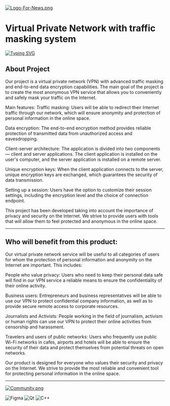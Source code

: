 [![Logo-For-News.png](https://i.postimg.cc/150LqRmw/Logo-For-News.png)](https://postimg.cc/GH270Csm)
# Virtual Private Network with traffic masking system

[![Typing SVG](https://readme-typing-svg.demolab.com?font=Fira+Code&weight=600&pause=1000&color=12F70C&random=false&width=435&lines=Security+is+a+state+of+comfort+;on+the+web)](https://git.io/typing-svg)

## About Project
Our project is a virtual private network (VPN) with advanced traffic masking and end-to-end data encryption capabilities. The main goal of the project is to create the most anonymous VPN service that allows you to conveniently and safely mask your traffic on the Internet.

Main features:
Traffic masking: Users will be able to redirect their Internet traffic through our network, which will ensure anonymity and protection of personal information in the online space.

Data encryption: The end-to-end encryption method provides reliable protection of transmitted data from unauthorized access and eavesdropping.

Client-server architecture: The application is divided into two components — client and server applications. The client application is installed on the user's computer, and the server application is installed on a remote server.

Unique encryption keys: When the client application connects to the server, unique encryption keys are exchanged, which guarantees the security of data transmission.

Setting up a session: Users have the option to customize their session settings, including the encryption level and the choice of connection endpoint.

This project has been developed taking into account the importance of privacy and security on the Internet. We strive to provide users with tools that will allow them to feel protected and anonymous in the online space.
___

## Who will benefit from this product:
Our virtual private network service will be useful to all categories of users for whom the protection of personal information and anonymity on the Internet are important. This includes:

People who value privacy: Users who need to keep their personal data safe will find in our VPN service a reliable means to ensure the confidentiality of their online activity.

Business users: Entrepreneurs and business representatives will be able to use our VPN to protect confidential company information, as well as to provide secure remote access to corporate resources.

Journalists and Activists: People working in the field of journalism, activism or human rights can use our VPN to protect their online activities from censorship and harassment.

Travelers and users of public networks: Users who frequently use public Wi-Fi networks in cafes, airports and hotels will be able to ensure the security of their data and protect themselves from potential threats on open networks.

Our product is designed for everyone who values their security and privacy on the Internet. We strive to provide the most reliable and convenient tool for protecting personal information in the online space.
___


[![Community.png](https://i.postimg.cc/GhSgn0tZ/Community.png)](https://postimg.cc/w7LQDGhV)

![Figma](https://img.shields.io/badge/figma-%23F24E1E.svg?style=for-the-badge&logo=figma&logoColor=white) ![Qt](https://img.shields.io/badge/Qt-%23217346.svg?style=for-the-badge&logo=Qt&logoColor=white) ![C++](https://img.shields.io/badge/c++-%2300599C.svg?style=for-the-badge&logo=c%2B%2B&logoColor=white)
